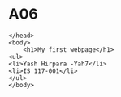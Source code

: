 # A06
<!DOCTTYPE html>
<html>
    <head>
     
    </head>    
    <body>
        <h1>My first webpage</h1>
    <ul>
    <li>Yash Hirpara -Yah7</li>
    <li>IS 117-001</li>
    </ul>
    </body>
        
</html>
